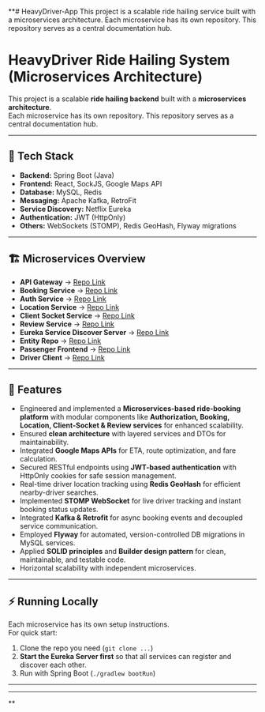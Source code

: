 **# HeavyDriver-App
This project is a scalable ride hailing service built with a microservices architecture. Each microservice has its own repository. This repository serves as a central documentation hub.
# HeavyDriver Ride Hailing System (Microservices Architecture)

This project is a scalable **ride hailing backend** built with a **microservices architecture**.  
Each microservice has its own repository. This repository serves as a central documentation hub.

---

## 🚀 Tech Stack
- **Backend:** Spring Boot (Java)
- **Frontend:** React, SockJS, Google Maps API
- **Database:** MySQL, Redis
- **Messaging:** Apache Kafka, RetroFit
- **Service Discovery:** Netflix Eureka
- **Authentication:** JWT (HttpOnly)
- **Others:** WebSockets (STOMP), Redis GeoHash, Flyway migrations

---

## 🏗️ Microservices Overview
- **API Gateway** → [Repo Link](https://github.com/mrstmcpp/HeavyDriver-ApiGateway)
- **Booking Service** → [Repo Link](https://github.com/mrstmcpp/HeavyDriver-BookingService)
- **Auth Service** → [Repo Link](https://github.com/mrstmcpp/HeavyDriver-AuthService)
- **Location Service** → [Repo Link](https://github.com/mrstmcpp/HeavyDriver-LocationService)
- **Client Socket Service** → [Repo Link](https://github.com/mrstmcpp/HeavyDriver-ClientSocketService)
- **Review Service** → [Repo Link](https://github.com/mrstmcpp/HeavyDriver-ReviewService)
- **Eureka Service Discover Server** → [Repo Link](https://github.com/mrstmcpp/HeavyDriver-EurekaDiscoveryService)
- **Entity Repo** → [Repo Link](https://github.com/mrstmcpp/HeavyDriver-EntityService)
- **Passenger Frontend** → [Repo Link](https://github.com/mrstmcpp/heavydriver-frontend)
- **Driver Client** → [Repo Link](https://github.com/mrstmcpp/SocketServiceFrontendClient)
  
---

## 📌 Features
- Engineered and implemented a **Microservices-based ride-booking platform** with modular components like **Authorization, Booking, Location, Client-Socket & Review services** for enhanced scalability.
- Ensured **clean architecture** with layered services and DTOs for maintainability.
- Integrated **Google Maps APIs** for ETA, route optimization, and fare calculation.
- Secured RESTful endpoints using **JWT-based authentication** with HttpOnly cookies for safe session management.
- Real-time driver location tracking using **Redis GeoHash** for efficient nearby-driver searches.
- Implemented **STOMP WebSocket** for live driver tracking and instant booking status updates.
- Integrated **Kafka & Retrofit** for async booking events and decoupled service communication.
- Employed **Flyway** for automated, version-controlled DB migrations in MySQL services.
- Applied **SOLID principles** and **Builder design pattern** for clean, maintainable, and testable code.
- Horizontal scalability with independent microservices.

---

## ⚡ Running Locally
Each microservice has its own setup instructions.  
For quick start:
1. Clone the repo you need (`git clone ...`)
2. **Start the Eureka Server first** so that all services can register and discover each other.
3. Run with Spring Boot (`./gradlew bootRun`)

---
<!-- ## 📂 Architecture Diagram
(Add your architecture diagram here as an image, e.g. `![Architecture](docs/architecture.png)`)

--- -->



---
**
